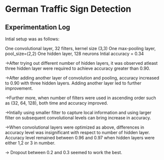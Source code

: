 # German Traffic Sign Detection

## Experimentation Log 

Intial setup was as follows:

One convolutional layer, 32 filters, kernel size (3,3)
One max-pooling layer, pool_size=(2,2)
One hidden layer, 128 neurons
Intial accuracy = 0.34

->After trying out different number of hidden layers, it was observed atleast three hidden layer were required to achieve accuracy greater than 0.90.

->After adding another layer of convolution and pooling, accuracy increased to 0.90 with three hidden layers. Adding another layer led to further improvement.

->Further more, when number of filters were used in ascending order such as (32, 64, 128), both time and accuracy improved.

->Intially using smaller filter to capture local information and using larger filter on subsequent convolutional levels can bring increase in accuracy.

->When convolutional layers were optimized as above, differences in accuracy level was insignificant with respect to number of hidden layer. Accuracy level remained between 0.96 and 0.97
  when hidden layers were either 1,2 or 3 in number.

-> Dropout between 0.2 and 0.3 seemed to work the best.

 
